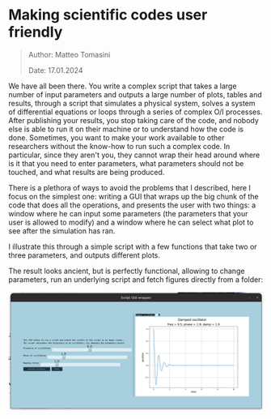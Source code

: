 # Making scientific codes user friendly

> Author: Matteo Tomasini
>
> Date: 17.01.2024

We have all been there. You write a complex script that takes a large number of input parameters and outputs a large number of plots, tables and results, through a script that simulates a physical system, solves a system of differential equations or loops through a series of complex O/I processes. After publishing your results, you stop taking care of the code, and nobody else is able to run it on their machine or to understand how the code is done. Sometimes, you want to make your work available to other researchers without the know-how to run such a complex code. In particular, since they aren't you, they cannot wrap their head around where is it that you need to enter parameters, what parameters should not be touched, and what results are being produced.

There is a plethora of ways to avoid the problems that I described, here I focus on the simplest one: writing a GUI that wraps up the big chunk of the code that does all the operations, and presents the user with two things: a window where he can input some parameters (the parameters that your user is allowed to modify) and a window where he can select what plot to see after the simulation has ran.

I illustrate this through a simple script with a few functions that take two or three parameters, and outputs different plots.

The result looks ancient, but is perfectly functional, allowing to change parameters, run an underlying script and fetch figures directly from a folder:

![A beautiful, simple GUI!](/mockup_script_GUI_wrapper.png)